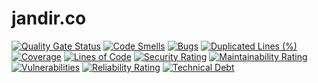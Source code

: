 # jandir.co

[![Quality Gate Status](https://sonarcloud.io/api/project_badges/measure?project=jandiralceu_jandir.co&metric=alert_status)](https://sonarcloud.io/summary/new_code?id=jandiralceu_jandir.co)
[![Code Smells](https://sonarcloud.io/api/project_badges/measure?project=jandiralceu_jandir.co&metric=code_smells)](https://sonarcloud.io/summary/new_code?id=jandiralceu_jandir.co)
[![Bugs](https://sonarcloud.io/api/project_badges/measure?project=jandiralceu_jandir.co&metric=bugs)](https://sonarcloud.io/summary/new_code?id=jandiralceu_jandir.co)
[![Duplicated Lines (%)](https://sonarcloud.io/api/project_badges/measure?project=jandiralceu_jandir.co&metric=duplicated_lines_density)](https://sonarcloud.io/summary/new_code?id=jandiralceu_jandir.co)
[![Coverage](https://sonarcloud.io/api/project_badges/measure?project=jandiralceu_jandir.co&metric=coverage)](https://sonarcloud.io/summary/new_code?id=jandiralceu_jandir.co)
[![Lines of Code](https://sonarcloud.io/api/project_badges/measure?project=jandiralceu_jandir.co&metric=ncloc)](https://sonarcloud.io/summary/new_code?id=jandiralceu_jandir.co)
[![Security Rating](https://sonarcloud.io/api/project_badges/measure?project=jandiralceu_jandir.co&metric=security_rating)](https://sonarcloud.io/summary/new_code?id=jandiralceu_jandir.co)
[![Maintainability Rating](https://sonarcloud.io/api/project_badges/measure?project=jandiralceu_jandir.co&metric=sqale_rating)](https://sonarcloud.io/summary/new_code?id=jandiralceu_jandir.co)
[![Vulnerabilities](https://sonarcloud.io/api/project_badges/measure?project=jandiralceu_jandir.co&metric=vulnerabilities)](https://sonarcloud.io/summary/new_code?id=jandiralceu_jandir.co)
[![Reliability Rating](https://sonarcloud.io/api/project_badges/measure?project=jandiralceu_jandir.co&metric=reliability_rating)](https://sonarcloud.io/summary/new_code?id=jandiralceu_jandir.co)
[![Technical Debt](https://sonarcloud.io/api/project_badges/measure?project=jandiralceu_jandir.co&metric=sqale_index)](https://sonarcloud.io/summary/new_code?id=jandiralceu_jandir.co)
